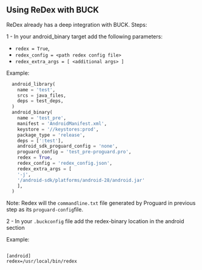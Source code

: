 Using ReDex with BUCK
---------------------

ReDex already has a deep integration with BUCK. 
Steps:

1 - In your android_binary target add the following parameters:

- `redex = True`,
- `redex_config = <path redex config file>`
- `redex_extra_args = [ <additional args> ]`

Example:

```python
  android_library(
    name = 'test',
    srcs = java_files,
    deps = test_deps,
  )
  android_binary(
    name = 'test_pre',
    manifest = 'AndroidManifest.xml',
    keystore = '//keystores:prod',
    package_type = 'release',
    deps = [':test'],
    android_sdk_proguard_config = 'none',
    proguard_config = 'test_pre-proguard.pro',
    redex = True,
    redex_config = 'redex_config.json',
    redex_extra_args = [ 
    '-j', 
    '/android-sdk/platforms/android-28/android.jar'
    ],
  )
```

Note: Redex will the `commandline.txt` file generated by Proguard in previous step as its `proguard-config`file.

2 - In your `.buckconfig` file add the redex-binary location in the android section

Example:

```

[android]
redex=/usr/local/bin/redex

```